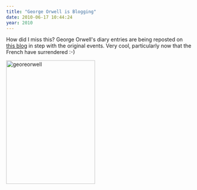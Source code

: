 ```yaml
---
title: "George Orwell is Blogging"
date: 2010-06-17 10:44:24
year: 2010
---
```

<p>How did I miss this? George Orwell's diary entries are being reposted on <a href="http://orwelldiaries.wordpress.com/">this blog</a> in step with the original events. Very cool, particularly now that the French have surrendered :-)</p>

<img title="georeorwell" src="{{site.github.url}}/files/2010/06/georeorwell.jpg" alt="georeorwell" width="240" height="333" />
